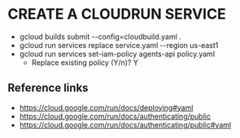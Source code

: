 
# CREATE A CLOUDRUN SERVICE

- gcloud builds submit --config=cloudbuild.yaml .
- gcloud run services replace service.yaml --region us-east1
- gcloud run services set-iam-policy agents-api policy.yaml
    - Replace existing policy (Y/n)? Y

## Reference links

- https://cloud.google.com/run/docs/deploying#yaml
- https://cloud.google.com/run/docs/authenticating/public
- https://cloud.google.com/run/docs/authenticating/public#yaml